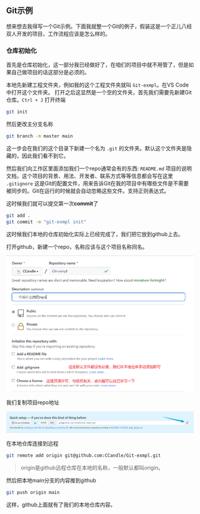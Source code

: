 ## Git示例
想来想去我得写一个Git示例。下面我就整一个Git的例子，假装这是一个正儿八经双人开发的项目，工作流程应该是怎么样的。

### 仓库初始化
首先是仓库初始化，这一部分我已经做好了，在咱们的项目中就不用管了，但是如果自己做项目的话这部分是必须的。

本地先新建工程文件夹，例如我的这个工程文件夹就叫 `Git-exmpl`。在VS Code中打开这个文件夹。
打开之后这显然是一个空的文件夹，首先我们需要先新建Git仓库。`Ctrl + J` 打开终端

```bash
git init
```

然后更改主分支名称

```bash
git branch -m master main
```

这一步会在我们的这个目录下新建一个名为 `.git` 的文件夹。默认这个文件夹是隐藏的，因此我们看不到它。

然后我们向工作区里面添加我们一个repo通常会有的东西:
`README.md` 项目的说明文档，这个项目的背景、用法、开发者、联系方式等等信息都会写在这里
`.gitignore` 这是Git的配置文件，用来告诉Git在我的项目中有哪些文件是不需要被同步的。Git在运行的时候就会自动忽略这些文件。支持正则表达式。

这时候我们就可以提交第一次**commit**了

```bash
git add .
git commit -m "git-exmpl init"
```

这时候我们本地的仓库初始化实际上已经完成了，我们把它放到github上去。

打开github，新建一个repo，名称应该与这个项目名称同名。

![](./image/git-exmpl/1636183190066.png)

我们复制项目repo地址

![](./image/git-exmpl/1636183353024.png)

在本地仓库连接到远程

```bash
git remote add origin git@github.com:CCandle/Git-exmpl.git
```

> origin是github远程仓库在本地的名称，一般默认都叫origin。

然后把本地main分支的内容推到github

```bash
git push origin main
```

这样，github上面就有了我们的本地仓库内容。